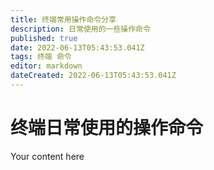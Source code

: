 ```yaml
---
title: 终端常用操作命令分享
description: 日常使用的一些操作命令
published: true
date: 2022-06-13T05:43:53.041Z
tags: 终端 命令
editor: markdown
dateCreated: 2022-06-13T05:43:53.041Z
---
```


# 终端日常使用的操作命令
Your content here